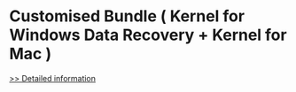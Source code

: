 # Customised Bundle ( Kernel for Windows Data Recovery + Kernel for Mac )
[>> Detailed information](https://secure.element5.com/esales/product.html?productid=300524249&affiliateid=200057808)